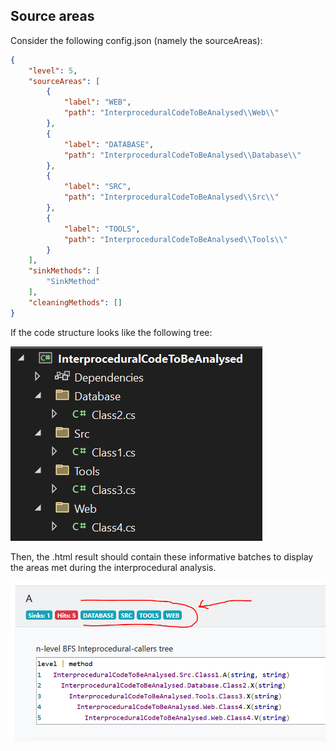 ## Source areas
Consider the following config.json (namely the sourceAreas):
```json
{
    "level": 5,
    "sourceAreas": [
        {
            "label": "WEB",
            "path": "InterproceduralCodeToBeAnalysed\\Web\\"
        },
        {
            "label": "DATABASE",
            "path": "InterproceduralCodeToBeAnalysed\\Database\\"
        },
        {
            "label": "SRC",
            "path": "InterproceduralCodeToBeAnalysed\\Src\\"
        },
        {
            "label": "TOOLS",
            "path": "InterproceduralCodeToBeAnalysed\\Tools\\"
        }
    ],
    "sinkMethods": [
        "SinkMethod"
    ],
    "cleaningMethods": []
}
```
If the code structure looks like the following tree:
 
![img.png](images/codeStructure.png)

Then, the .html result should contain these informative batches to display the areas met during the interprocedural analysis.

![img_1.png](images/batches.png)